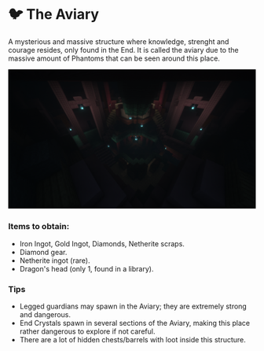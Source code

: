 # 🐦 The Aviary

A mysterious and massive structure where knowledge, strenght and courage resides, only found in the End. It is called the aviary due to the massive amount of Phantoms that can be seen around this place.

![](<../../../.gitbook/assets/image (116).png>)

### Items to obtain:

* Iron Ingot, Gold Ingot, Diamonds, Netherite scraps.
* Diamond gear.
* Netherite ingot (rare).
* Dragon's head (only 1, found in a library).

### Tips

* Legged guardians may spawn in the Aviary; they are extremely strong and dangerous.
* End Crystals spawn in several sections of the Aviary, making this place rather dangerous to explore if not careful.
* There are a lot of hidden chests/barrels with loot inside this structure.
